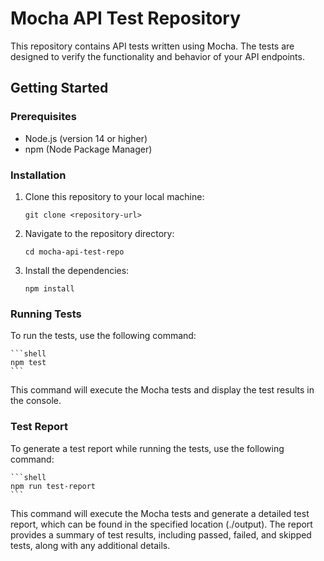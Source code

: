 # Mocha API Test Repository

This repository contains API tests written using Mocha. The tests are designed to verify the functionality and behavior of your API endpoints.

## Getting Started

### Prerequisites

- Node.js (version 14 or higher)
- npm (Node Package Manager)

### Installation

1. Clone this repository to your local machine:

   ```shell
   git clone <repository-url>
   ```

2. Navigate to the repository directory:

    ```shell
    cd mocha-api-test-repo
    ```

3. Install the dependencies:

    ```shell
    npm install
    ```

### Running Tests
To run the tests, use the following command:

    ```shell
    npm test
    ```

This command will execute the Mocha tests and display the test results in the console.

### Test Report
To generate a test report while running the tests, use the following command:

    ```shell
    npm run test-report
    ```

This command will execute the Mocha tests and generate a detailed test report, which can be found in the specified location (./output). The report provides a summary of test results, including passed, failed, and skipped tests, along with any additional details.
